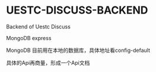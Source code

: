 # UESTC-DISCUSS-BACKEND
Backend of Uestc Discuss

MongoDB
express
 
MongoDB 目前用在本地的数据库，具体地址看config-default

具体的Api再商量，形成一个Api文档